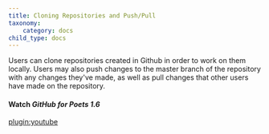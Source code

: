 ```yaml
---
title: Cloning Repositories and Push/Pull
taxonomy:
    category: docs
child_type: docs
---
```


Users can clone repositories created in Github in order to work on them locally. Users may also push changes to the master branch of the repository with any changes they've made, as well as pull changes that other users have made on the repository.

#### Watch *GitHub for Poets 1.6*

[plugin:youtube](https://youtu.be/yXT1ElMEkW8)
